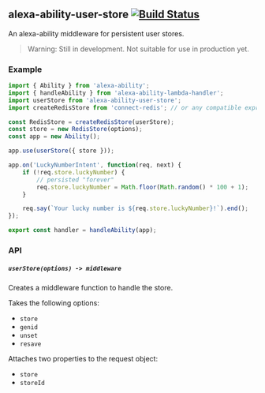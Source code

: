 alexa-ability-user-store [![Build Status](https://travis-ci.org/nickclaw/alexa-ability-user-store.svg?branch=master)](https://travis-ci.org/nickclaw/alexa-ability-user-store)
------------------------
An alexa-ability middleware for persistent user stores.

> Warning: Still in development. Not suitable for use in production yet.

### Example

```js
import { Ability } from 'alexa-ability';
import { handleAbility } from 'alexa-ability-lambda-handler';
import userStore from 'alexa-ability-user-store';
import createRedisStore from 'connect-redis'; // or any compatible express-session store

const RedisStore = createRedisStore(userStore);
const store = new RedisStore(options);
const app = new Ability();

app.use(userStore({ store }));

app.on('LuckyNumberIntent', function(req, next) {
    if (!req.store.luckyNumber) {
        // persisted "forever"
        req.store.luckyNumber = Math.floor(Math.random() * 100 + 1);
    }

    req.say(`Your lucky number is ${req.store.luckyNumber}!`).end();
});

export const handler = handleAbility(app);
```

### API

##### `userStore(options) -> middleware`
Creates a middleware function to handle the store.

Takes the following options:
 - `store`
 - `genid`
 - `unset`
 - `resave`

Attaches two properties to the request object:
 - `store`
 - `storeId`
